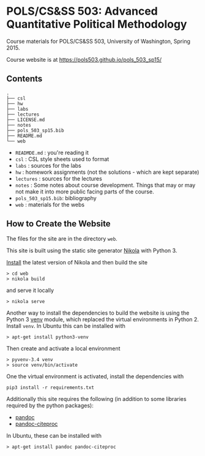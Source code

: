 # POLS/CS&SS 503: Advanced Quantitative Political Methodology

Course materials for POLS/CS&SS 503, University of Washington, Spring 2015.

Course website is at https://pols503.github.io/pols_503_sp15/

## Contents

```
.
├── csl
├── hw
├── labs
├── lectures
├── LICENSE.md
├── notes
├── pols_503_sp15.bib
├── README.md
└── web
```

- `READMDE.md` : you're reading it
- `csl` : CSL style sheets used to format
- `labs` : sources for the labs
- `hw` : homework assignments (not the solutions - which are kept separate)
- `lectures` : sources for the lectures
- `notes` : Some notes about course development. Things that may or may not make it into more public facing parts of the course.
- `pols_503_sp15.bib`: bibliography
- `web` : materials for the webs

## How to Create the Website

The files for the site are in the directory `web`.

This site is built using the static site generator [Nikola](http://getnikola.com/) with Python 3. 

[Install](http://getnikola.com/handbook.html#installing-nikola) the latest version of Nikola and then build the site

```console
> cd web
> nikola build
```
and serve it locally
```console
> nikola serve
```

Another way to install the dependencies to build the website is using the Python 3 [venv](https://docs.python.org/3/library/venv.html) module, which replaced the virtual environments in Python 2.
Install `venv`. In Ubuntu this can be installed with
```console
> apt-get install python3-venv
```
Then create and activate a local environment
```
> pyvenv-3.4 venv
> source venv/bin/activate
```
One the virtual environment is activated, install the dependencies with
```
pip3 install -r requirements.txt
```

Additionally this site requires the following (in addition to some libraries required by the python packages):

- [pandoc](http://johnmacfarlane.net/pandoc/)
- [pandoc-citeproc](https://github.com/jgm/pandoc-citeproc)

In Ubuntu, these can be installed with
```console
> apt-get install pandoc pandoc-citeproc
```


<!--  LocalWords:  nikola cd venv python3 pyvenv txt pandoc citeproc
 -->

